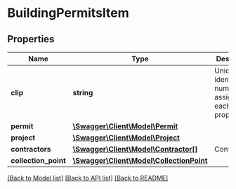 # BuildingPermitsItem

## Properties
Name | Type | Description | Notes
------------ | ------------- | ------------- | -------------
**clip** | **string** | Unique identification number assigned to each property. | [optional] 
**permit** | [**\Swagger\Client\Model\Permit**](Permit.md) |  | [optional] 
**project** | [**\Swagger\Client\Model\Project**](Project.md) |  | [optional] 
**contractors** | [**\Swagger\Client\Model\Contractor[]**](Contractor.md) | Contractor. | [optional] 
**collection_point** | [**\Swagger\Client\Model\CollectionPoint**](CollectionPoint.md) |  | [optional] 

[[Back to Model list]](../../README.md#documentation-for-models) [[Back to API list]](../../README.md#documentation-for-api-endpoints) [[Back to README]](../../README.md)

